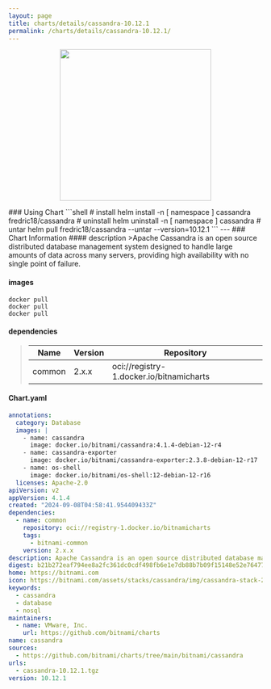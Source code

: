 ```yaml
---
layout: page
title: charts/details/cassandra-10.12.1
permalink: /charts/details/cassandra-10.12.1/
---
```

<p align="center">
    <img src="https://bitnami.com/assets/stacks/cassandra/img/cassandra-stack-220x234.png" width="300px" height="300px">
</p>
### Using Chart
```shell
# install
helm install -n [ namespace ] cassandra fredric18/cassandra
# uninstall
helm uninstall -n [ namespace ] cassandra
# untar
helm pull fredric18/cassandra --untar --version=10.12.1
```
---
### Chart Information
#### description
>Apache Cassandra is an open source distributed database management system designed to handle large amounts of data across many servers, providing high availability with no single point of failure.
   
#### images
```shell
docker pull 
docker pull 
docker pull 
```
   
#### dependencies
>Name | Version | Repository
>---|---|---
>common | 2.x.x | oci://registry-1.docker.io/bitnamicharts
   
#### Chart.yaml
```yaml
annotations:
  category: Database
  images: |
    - name: cassandra
      image: docker.io/bitnami/cassandra:4.1.4-debian-12-r4
    - name: cassandra-exporter
      image: docker.io/bitnami/cassandra-exporter:2.3.8-debian-12-r17
    - name: os-shell
      image: docker.io/bitnami/os-shell:12-debian-12-r16
  licenses: Apache-2.0
apiVersion: v2
appVersion: 4.1.4
created: "2024-09-08T04:58:41.954409433Z"
dependencies:
  - name: common
    repository: oci://registry-1.docker.io/bitnamicharts
    tags:
      - bitnami-common
    version: 2.x.x
description: Apache Cassandra is an open source distributed database management system designed to handle large amounts of data across many servers, providing high availability with no single point of failure.
digest: b21b272eaf794ee8a2fc361dc0cdf498fb6e1e7db88b7b09f15148e52e76477e
home: https://bitnami.com
icon: https://bitnami.com/assets/stacks/cassandra/img/cassandra-stack-220x234.png
keywords:
  - cassandra
  - database
  - nosql
maintainers:
  - name: VMware, Inc.
    url: https://github.com/bitnami/charts
name: cassandra
sources:
  - https://github.com/bitnami/charts/tree/main/bitnami/cassandra
urls:
  - cassandra-10.12.1.tgz
version: 10.12.1
```
